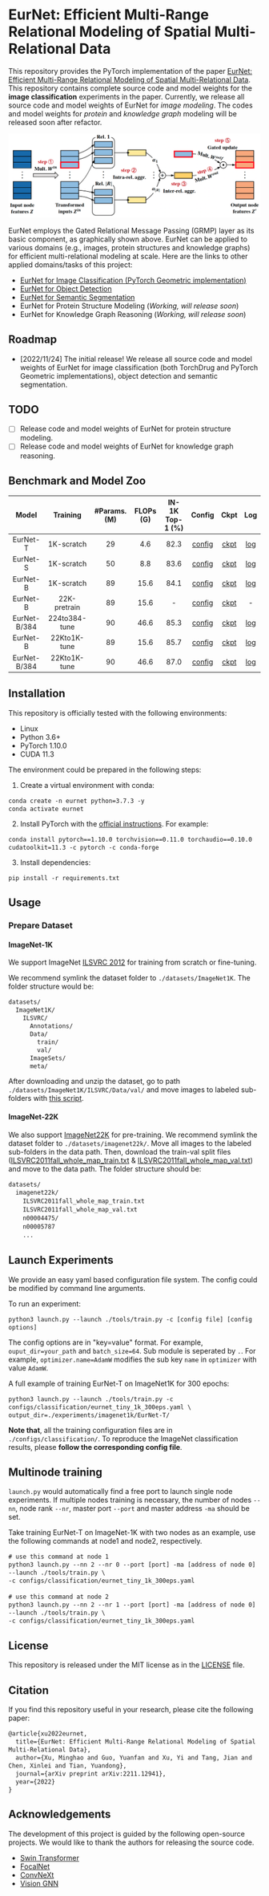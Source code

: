 # EurNet: Efficient Multi-Range Relational Modeling of Spatial Multi-Relational Data

This repository provides the PyTorch implementation of the paper [EurNet: Efficient Multi-Range Relational Modeling of Spatial Multi-Relational Data](https://arxiv.org/pdf/2211.12941.pdf).
This repository contains complete source code and model weights for the **image classification** experiments in the paper. 
Currently, we release all source code and model weights of EurNet for *image modeling*. 
The codes and model weights for *protein* and *knowledge graph* modeling will be released soon after refactor.

<p align="center">
  <img src="resources/eurnet.png"/> 
</p>

EurNet employs the Gated Relational Message Passing (GRMP) layer as its basic component, as graphically shown above.
EurNet can be applied to various domains (e.g., images, protein structures and knowledge graphs) for efficient multi-relational modeling at scale.
Here are the links to other applied domains/tasks of this project:
- [EurNet for Image Classification (PyTorch Geometric implementation)](https://github.com/hirl-team/EurNet-Image/tree/pyg-cls)
- [EurNet for Object Detection](https://github.com/hirl-team/EurNet-Image/tree/det)
- [EurNet for Semantic Segmentation](https://github.com/hirl-team/EurNet-Image/tree/seg)
- EurNet for Protein Structure Modeling (*Working, will release soon*)
- EurNet for Knowledge Graph Reasoning (*Working, will release soon*)

## Roadmap
- [2022/11/24] The initial release! We release all source code and model weights of EurNet for image classification (both TorchDrug and PyTorch Geometric implementations), object detection and semantic segmentation. 

## TODO
- [ ] Release code and model weights of EurNet for protein structure modeling.
- [ ] Release code and model weights of EurNet for knowledge graph reasoning. 

## Benchmark and Model Zoo

|    Model     |   Training    | #Params. (M) | FLOPs (G) | IN-1K Top-1 (%) |                                                         Config                                                         |   Ckpt   |   Log   |
|:------------:|:-------------:|:------------:|:------:|:---------------:|:----------------------------------------------------------------------------------------------------------------------:|:--------:|:-------:|
|   EurNet-T   |  1K-scratch   | 29 | 4.6 |      82.3       |    [config](https://github.com/hirl-team/EurNet-Image/blob/main/configs/classification/eurnet_tiny_1k_300eps.yaml)     | [ckpt](https://eurnet.s3.us-east-2.amazonaws.com/checkpoints/td_eurnet_tiny_1k_300eps_last_epoch.pth) | [log](https://eurnet.s3.us-east-2.amazonaws.com/logs/td_eurnet_tiny_1k_300eps_log.txt) |
|   EurNet-S   |  1K-scratch   | 50 | 8.8 |      83.6       |    [config](https://github.com/hirl-team/EurNet-Image/blob/main/configs/classification/eurnet_small_1k_300eps.yaml)    | [ckpt](https://eurnet.s3.us-east-2.amazonaws.com/checkpoints/td_eurnet_small_1k_300eps_last_epoch.pth) | [log](https://eurnet.s3.us-east-2.amazonaws.com/logs/td_eurnet_small_1k_300eps_log.txt) |
|   EurNet-B   |  1K-scratch   | 89 | 15.6 |      84.1       |    [config](https://github.com/hirl-team/EurNet-Image/blob/main/configs/classification/eurnet_base_1k_300eps.yaml)     | [ckpt](https://eurnet.s3.us-east-2.amazonaws.com/checkpoints/td_eurnet_base_1k_300eps_last_epoch.pth) | [log](https://eurnet.s3.us-east-2.amazonaws.com/logs/td_eurnet_base_1k_300eps_log.txt) |
|   EurNet-B   | 22K-pretrain  | 89 | 15.6 |        -        |    [config](https://github.com/hirl-team/EurNet-Image/blob/main/configs/classification/eurnet_base_22k_90eps.yaml)     | [ckpt](https://eurnet.s3.us-east-2.amazonaws.com/checkpoints/td_eurnet_base_22k_pretrain.pth) |    -    |
| EurNet-B/384 | 224to384-tune | 90 | 46.6 | 85.3 | [config](https://github.com/hirl-team/EurNet-Image/blob/main/configs/classification/eurnet_base_1k_384_ft_30eps.yaml)  | [ckpt](https://eurnet.s3.us-east-2.amazonaws.com/checkpoints/td_eurnet_base_1k_30eps_finetune_224to384_last_epoch.pth) | [log](https://eurnet.s3.us-east-2.amazonaws.com/logs/td_eurnet_base_1k_30eps_finetune_224to384_log.txt) |
| EurNet-B | 22Kto1K-tune | 89 | 15.6 | 85.7 | [config](https://github.com/hirl-team/EurNet-Image/blob/main/configs/classification/eurnet_base_22kto1k_224_ft_30eps.yaml) | [ckpt](https://eurnet.s3.us-east-2.amazonaws.com/checkpoints/td_eurnet_base_22kto1k_30eps_finetune_224_last_epoch.pth) | [log](https://eurnet.s3.us-east-2.amazonaws.com/logs/td_eurnet_base_22kto1k_30eps_finetune_224_log.txt) |
| EurNet-B/384 | 22Kto1K-tune | 90 | 46.6 | 87.0 | [config](https://github.com/hirl-team/EurNet-Image/blob/main/configs/classification/eurnet_base_22kto1k_384_ft_30eps.yaml) | [ckpt](https://eurnet.s3.us-east-2.amazonaws.com/checkpoints/td_eurnet_base_22kto1k_30eps_finetune_384_last_epoch.pth) | [log](https://eurnet.s3.us-east-2.amazonaws.com/logs/td_eurnet_base_22kto1k_30eps_finetune_384_log.txt) |

## Installation

This repository is officially tested with the following environments:
- Linux
- Python 3.6+
- PyTorch 1.10.0
- CUDA 11.3

The environment could be prepared in the following steps:
1. Create a virtual environment with conda:
```
conda create -n eurnet python=3.7.3 -y
conda activate eurnet
```
2. Install PyTorch with the [official instructions](https://pytorch.org/). For example:
```
conda install pytorch==1.10.0 torchvision==0.11.0 torchaudio==0.10.0 cudatoolkit=11.3 -c pytorch -c conda-forge
```
3. Install dependencies:
```
pip install -r requirements.txt
```

## Usage

### Prepare Dataset

#### ImageNet-1K

We support ImageNet [ILSVRC 2012](http://www.image-net.org/challenges/LSVRC/2012/) for training from scratch or fine-tuning. 

We recommend symlink the dataset folder to `./datasets/ImageNet1K`. The folder structure would be:
```
datasets/
  ImageNet1K/
    ILSVRC/
      Annotations/
      Data/
        train/
        val/
      ImageSets/
      meta/
```
After downloading and unzip the dataset, go to path `./datasets/ImageNet1K/ILSVRC/Data/val/` and move images to labeled sub-folders with [this script](https://raw.githubusercontent.com/soumith/imagenetloader.torch/master/valprep.sh).

#### ImageNet-22K

We also support [ImageNet22K](http://www.image-net.org/) for pre-training. We recommend symlink the dataset folder to `./datasets/imagenet22k/`. Move all images to the labeled sub-folders in the data path. Then, download the train-val split files ([ILSVRC2011fall_whole_map_train.txt](https://github.com/SwinTransformer/storage/releases/download/v2.0.1/ILSVRC2011fall_whole_map_train.txt)
  & [ILSVRC2011fall_whole_map_val.txt](https://github.com/SwinTransformer/storage/releases/download/v2.0.1/ILSVRC2011fall_whole_map_val.txt)) and move to the data path.
The folder structure should be:
```bash
datasets/
  imagenet22k/
    ILSVRC2011fall_whole_map_train.txt
    ILSVRC2011fall_whole_map_val.txt
    n00004475/
    n00005787
    ...
```

## Launch Experiments

We provide an easy yaml based configuration file system. The config could be modified by 
command line arguments.

To run an experiment:
```
python3 launch.py --launch ./tools/train.py -c [config file] [config options]
```
The config options are in "key=value" format. For example, `ouput_dir=your_path` and `batch_size=64`. 
Sub module is seperated by `.`. For example, `optimizer.name=AdamW` modifies the sub key `name` in 
`optimizer` with value `AdamW`.

A full example of training EurNet-T on ImageNet1K for 300 epochs:
```
python3 launch.py --launch ./tools/train.py -c configs/classification/eurnet_tiny_1k_300eps.yaml \
output_dir=./experiments/imagenet1k/EurNet-T/
```

**Note that**, all the training configuration files are in `./configs/classification/`. To reproduce the ImageNet classification results, please **follow the corresponding config file**. 

## Multinode training

`launch.py` would automatically find a free port to launch single node experiments. 
If multiple nodes training is necessary, the number of nodes `--nn`, node rank `--nr`, master port `--port` and master address `-ma` should be set. 

Take training EurNet-T on ImageNet-1K with two nodes as an example, use the following commands at node1 and node2, respectively.
```
# use this command at node 1
python3 launch.py --nn 2 --nr 0 --port [port] -ma [address of node 0] --launch ./tools/train.py \
-c configs/classification/eurnet_tiny_1k_300eps.yaml

# use this command at node 2
python3 launch.py --nn 2 --nr 1 --port [port] -ma [address of node 0] --launch ./tools/train.py \
-c configs/classification/eurnet_tiny_1k_300eps.yaml
```

## License

This repository is released under the MIT license as in the [LICENSE](LICENSE) file.

## Citation

If you find this repository useful in your research, please cite the following paper:
```
@article{xu2022eurnet,
  title={EurNet: Efficient Multi-Range Relational Modeling of Spatial Multi-Relational Data},
  author={Xu, Minghao and Guo, Yuanfan and Xu, Yi and Tang, Jian and Chen, Xinlei and Tian, Yuandong},
  journal={arXiv preprint arXiv:2211.12941},
  year={2022}
}
```

## Acknowledgements

The development of this project is guided by the following open-source projects. 
We would like to thank the authors for releasing the source code.
- [Swin Transformer](https://github.com/microsoft/Swin-Transformer)
- [FocalNet](https://github.com/microsoft/FocalNet)
- [ConvNeXt](https://github.com/facebookresearch/ConvNeXt)
- [Vision GNN](https://github.com/huawei-noah/Efficient-AI-Backbones/tree/master/vig_pytorch)
